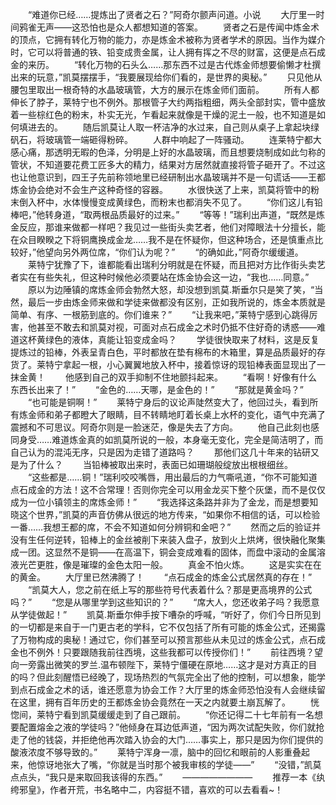 　　“难道你已经……提炼出了贤者之石？”阿奇尔颤声问道。小说
　　大厅里一时间鸦雀无声——这恐怕也是众人都想知道的答案。
　　贤者之石是传闻中炼金术的顶点，它拥有转化万物的能力，亦是炼金术被称为贤者学术的原因。当作为媒介时，它可以将普通的铁、铅变成贵金属，让人拥有挥之不尽的财富，这便是点石成金的来历。
　　“转化万物的石头么……那东西不过是古代炼金师想要偷懒才杜撰出来的玩意，”凯莫摆摆手，“我要展现给你们看的，是世界的奥秘。”
　　只见他从腰包里取出一根奇特的水晶玻璃管，大方的展示在炼金师们面前。
　　所有人都伸长了脖子，莱特宁也不例外。那根管子大约两指粗细，两头全部封实，管中盛放着一些棕红色的粉末，朴实无光，乍看起来就像是干燥的泥土一般，也不知道是如何填进去的。
　　随后凯莫让人取一杯洁净的水过来，自己则从桌子上拿起块绿矾石，将玻璃管一端砸得粉碎。
　　人群中响起了一阵骚动。
　　连莱特宁都大感心痛，那透明无暇的色泽，分明是上好的水晶玻璃，而且想要烧制成如此匀称的管状，不知道要花费工匠多大的精力，结果对方居然就直接将管子砸开了。不过这也让他意识到，四王子先前称领地里已经研制出水晶玻璃并不是一句谎话——王都炼金协会绝对不会生产这种奇怪的容器。
　　水很快送了上来，凯莫将管中的粉末倒入杯中，水体慢慢变成黄绿色，而粉末也都消失不见了。
　　“你们这儿有铅棒吧，”他转身道，“取两根品质最好的过来。”
　　“等等！”瑞利出声道，“既然是炼金反应，那谁来做都一样吧？我见过一些街头卖艺者，他们对障眼法十分擅长，能在众目睽睽之下将铜鹰换成金龙……我不是在怀疑你，但这种场合，还是慎重点比较好，”他望向另外两位席，“你们认为呢？”
　　“的确如此，”阿奇尔缓缓道。
　　莱特宁犹豫了下，谁都能看出瑞利分明就是在怀疑，而且把对方比作街头卖艺者实在有些失礼，但这种时候他必须要站在炼金协会这一边，“我也……同意。”
　　原以为边陲镇的席炼金师会勃然大怒，却没想到凯莫.斯垂尔只是笑了笑，“当然，最后一步由炼金师来做和学徒来做都没有区别，正如我所说的，炼金本质就是简单、有序、一根筋到底的。你们谁来？”
　　“让我来吧，”莱特宁感到心跳得厉害，他甚至不敢去和凯莫对视，可面对点石成金之术时仍抵不住好奇的诱惑——难道这杯黄绿色的液体，真能让铅变成金吗？
　　学徒很快取来了材料，这是反复提炼过的铅棒，外表呈青白色，平时都放在垫有棉布的木箱里，算是品质最好的存货了。莱特宁拿起一根，小心翼翼地放入杯中，接着惊讶的现铅棒表面显现出了一抹金黄！
　　他感到自己的双手抑制不住地颤抖起来。
　　“看啊！好像有什么东西长出来了！”
　　“金色的……天哪，是金色的！”
　　“那就是黄金吗？”
　　“也可能是铜啊！”
　　莱特宁身后的议论声陡然变大了，他回过头，看到所有炼金师和弟子都瞪大了眼睛，目不转睛地盯着长桌上水杯的变化，语气中充满了震撼和不可思议。阿奇尔则是一脸迷茫，像是失去了方向。
　　他自己此刻也感同身受……难道炼金真的如凯莫所说的一般，本身毫无变化，完全是简洁明了，而自己认为的混沌无序，只是因为走错了道路吗？
　　那他们这几十年来的钻研又是为了什么？
　　当铅棒被取出来时，表面已如珊瑚般绽放出根根细丝。
　　“这些都是……铜！”瑞利咬咬嘴唇，用出最后的力气嘶吼道，“你不可能知道点石成金的方法！这不合常理！否则你完全可以用金龙买下整个灰堡，而不是仅仅成为一位小镇领主的席炼金师！”
　　“我选择这条路并非为了金龙，而是想要知晓这个世界，”凯莫的声音仿佛从很远的地方传来，“如果你不相信的话，可以检验一番……我想王都的席，不会不知道如何分辨铜和金吧？”
　　然而之后的验证并没有生任何逆转，铅棒上的金丝被削下来装入盘子，放到火上烘烤，很快融化聚集成一团。这显然不是铜——在高温下，铜会变成难看的固体，而盘中滚动的金属溶液光芒更胜，像是璀璨的金色太阳一般。
　　真金不怕火炼。
　　这是实实在在的黄金。
　　大厅里已然沸腾了！
　　“点石成金的炼金公式居然真的存在！”
　　“凯莫大人，您之前在纸上写的那些符号代表着什么？那是更高境界的公式吗？”
　　“您是从哪里学到这些知识的？”
　　“席大人，您还收弟子吗？我愿意从学徒做起！”
　　凯莫.斯垂尔伸手按下嘈杂的呼喊，“听好了，你们今日所见到的一切都是来自于一门更古老的学科，它不仅包括了所有可能的炼金公式，还揭露了万物构成的奥秘！通过它，你们甚至可以预言那些从未见过的炼金公式，点石成金也不例外！只要跟随我前往西境，这些我都可以传授你们！”
　　前往西境？望向一旁露出微笑的罗兰.温布顿陛下，莱特宁僵硬在原地……这才是对方真正的目的吗？但此刻醒悟已经晚了，现场热烈的气氛完全出了他的控制，可以想象，能学到点石成金之术的话，谁还愿意为协会工作？大厅里的炼金师恐怕没有人会继续留在这里，拥有百年历史的王都炼金协会竟然在一天之内就要土崩瓦解了。
　　恍惚间，莱特宁看到凯莫缓缓走到了自己跟前。
　　“你还记得二十七年前有一名想要配置熔金之液的学徒吗？”他倾身在耳边低声道，“因为两次试配失败，你们就抢走了他的钱袋，并拒绝他再次踏入协会的大门……事实上，那只是因为你们提供的酸液浓度不够导致的。”
　　莱特宁浑身一凛，脑中的回忆和眼前的人影重叠起来，他惊讶地张大了嘴，“你就是当时那个被我审核的学徒——”
　　“没错，”凯莫点点头，“我只是来取回我该得的东西。”
　　————————
　　推荐一本《纨绔邪皇》，作者开荒，书名略中二，内容挺不错，喜欢的可以去看看~！
　　
　　
